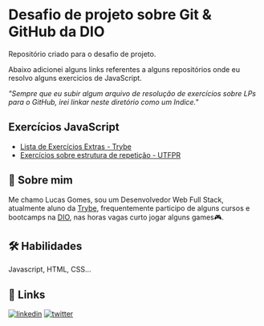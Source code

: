 
# Desafio de projeto sobre Git & GitHub da DIO

Repositório criado para o desafio de projeto.

Abaixo adicionei alguns links referentes a alguns repositórios onde eu resolvo alguns exercicios de JavaScript.

*"Sempre que eu subir algum arquivo de resolução de exercícios sobre LPs para o GitHub, irei linkar neste diretório como um Indice."*


## Exercícios JavaScript

- [Lista de Exercícios Extras - Trybe](https://github.com/iamlucasgomes/Lista-de-exercicios---Summer-Virginia---Trybe) 
- [Exercícios sobre estrutura de repetição - UTFPR](https://github.com/iamlucasgomes/Exercicios-sobre-estruturas-de-repeticao)
## 🚀 Sobre mim
Me chamo Lucas Gomes, sou um Desenvolvedor Web Full Stack, atualmente aluno da [Trybe](https://www.betrybe.com/), frequentemente participo de alguns cursos e bootcamps na [DIO](https://www.dio.me/), nas horas vagas curto jogar alguns games🎮.


## 🛠 Habilidades
Javascript, HTML, CSS...


## 🔗 Links
[![linkedin](https://img.shields.io/badge/linkedin-0A66C2?style=for-the-badge&logo=linkedin&logoColor=white)](https://www.linkedin.com/in/iamlucasgomes/)
[![twitter](https://img.shields.io/badge/twitter-1DA1F2?style=for-the-badge&logo=twitter&logoColor=white)](https://twitter.com/iamlucasgomes)

